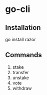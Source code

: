 # go-cli
## Installation
go install razor

## Commands
1. stake
2. transfer
3. unstake
4. vote
5. withdraw
